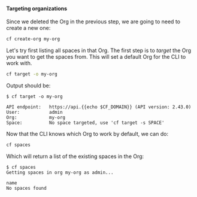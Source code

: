 #### Targeting organizations

Since we deleted the Org in the previous step, we are going to need to create a new one:

```sh
cf create-org my-org
```

Let's try first listing all spaces in that Org. The first step is to *target* the Org you want to get the spaces from.
This will set a default Org for the CLI to work with.

```sh
cf target -o my-org
```

Output should be:

```
$ cf target -o my-org

API endpoint:   https://api.{{echo $CF_DOMAIN}} (API version: 2.43.0)
User:           admin
Org:            my-org
Space:          No space targeted, use 'cf target -s SPACE'
```

Now that the CLI knows which Org to work by default, we can do:

```sh
cf spaces
```

Which will return a list of the existing spaces in the Org:

```
$ cf spaces
Getting spaces in org my-org as admin...

name
No spaces found
```

